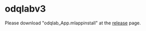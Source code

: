 # odqlabv3
Please download "odqlab_App.mlappinstall" at the [release](https://github.com/rmorita-jp/odqlabv3/releases) page.
